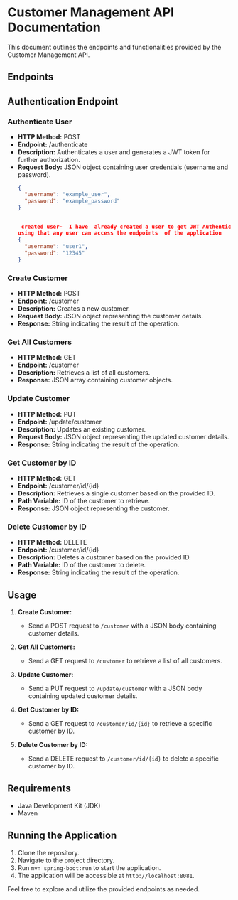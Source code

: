 # Customer Management API Documentation

This document outlines the endpoints and functionalities provided by the Customer Management API.

## Endpoints
## Authentication Endpoint

### Authenticate User

- **HTTP Method:** POST
- **Endpoint:** /authenticate
- **Description:** Authenticates a user and generates a JWT token for further authorization.
- **Request Body:** JSON object containing user credentials (username and password).
  ```json
  {
    "username": "example_user",
    "password": "example_password"
  }

  
   created user-  I have  already created a user to get JWT Authentication tocken
  using that any user can access the endpoints  of the application
  {
    "username": "user1",
    "password": "12345"
  }


### Create Customer

- **HTTP Method:** POST
- **Endpoint:** /customer
- **Description:** Creates a new customer.
- **Request Body:** JSON object representing the customer details.
- **Response:** String indicating the result of the operation.

### Get All Customers

- **HTTP Method:** GET
- **Endpoint:** /customer
- **Description:** Retrieves a list of all customers.
- **Response:** JSON array containing customer objects.

### Update Customer

- **HTTP Method:** PUT
- **Endpoint:** /update/customer
- **Description:** Updates an existing customer.
- **Request Body:** JSON object representing the updated customer details.
- **Response:** String indicating the result of the operation.

### Get Customer by ID

- **HTTP Method:** GET
- **Endpoint:** /customer/id/{id}
- **Description:** Retrieves a single customer based on the provided ID.
- **Path Variable:** ID of the customer to retrieve.
- **Response:** JSON object representing the customer.

### Delete Customer by ID

- **HTTP Method:** DELETE
- **Endpoint:** /customer/id/{id}
- **Description:** Deletes a customer based on the provided ID.
- **Path Variable:** ID of the customer to delete.
- **Response:** String indicating the result of the operation.

## Usage

1. **Create Customer:**
   - Send a POST request to `/customer` with a JSON body containing customer details.

2. **Get All Customers:**
   - Send a GET request to `/customer` to retrieve a list of all customers.

3. **Update Customer:**
   - Send a PUT request to `/update/customer` with a JSON body containing updated customer details.

4. **Get Customer by ID:**
   - Send a GET request to `/customer/id/{id}` to retrieve a specific customer by ID.

5. **Delete Customer by ID:**
   - Send a DELETE request to `/customer/id/{id}` to delete a specific customer by ID.

## Requirements

- Java Development Kit (JDK)
- Maven

## Running the Application

1. Clone the repository.
2. Navigate to the project directory.
3. Run `mvn spring-boot:run` to start the application.
4. The application will be accessible at `http://localhost:8081`.

Feel free to explore and utilize the provided endpoints as needed.
